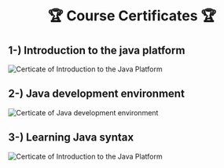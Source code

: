<h1 align="center">🏆 Course Certificates 🏆</h1>

<h2> 1-) Introduction to the java platform </h2>
<img src="https://drive.google.com/file/d/1c9h_KZb4vC5d9tOrVEKS_cOxMvXGWVgu/view" alt="Certicate of Introduction to the Java Platform" width=auto height=auto>

<h2> 2-) Java development environment </h2>
<img src="https://drive.google.com/file/d/1WNHQiVp1YJ7lN0wYWhSQGice62OHuWYi/view" alt="Certicate of Java development environment" width=auto height=auto>

<h2> 3-) Learning Java syntax </h2>
<img src="https://drive.google.com/file/d/1cfo0apNU5YBClMcSUeaDn7mxQR-wYa1I/view" alt="Certicate of Introduction to the Java Platform" width=auto height=auto>
